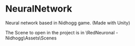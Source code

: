 # NeuralNetwork
Neural network based in Nidhogg game. (Made with Unity)

The Scene to open in the project is in \RedNeuronal - Nidhogg\Assets\Scenes
